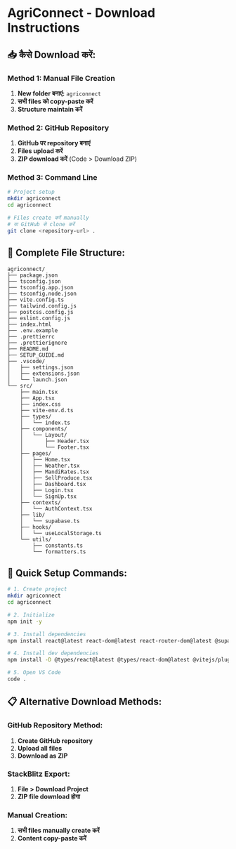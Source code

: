 # AgriConnect - Download Instructions

## 📥 कैसे Download करें:

### Method 1: Manual File Creation
1. **New folder बनाएं:** `agriconnect`
2. **सभी files को copy-paste करें**
3. **Structure maintain करें**

### Method 2: GitHub Repository
1. **GitHub पर repository बनाएं**
2. **Files upload करें**
3. **ZIP download करें** (Code > Download ZIP)

### Method 3: Command Line
```bash
# Project setup
mkdir agriconnect
cd agriconnect

# Files create करें manually
# या GitHub से clone करें
git clone <repository-url> .
```

## 📁 Complete File Structure:

```
agriconnect/
├── package.json
├── tsconfig.json
├── tsconfig.app.json
├── tsconfig.node.json
├── vite.config.ts
├── tailwind.config.js
├── postcss.config.js
├── eslint.config.js
├── index.html
├── .env.example
├── .prettierrc
├── .prettierignore
├── README.md
├── SETUP_GUIDE.md
├── .vscode/
│   ├── settings.json
│   ├── extensions.json
│   └── launch.json
└── src/
    ├── main.tsx
    ├── App.tsx
    ├── index.css
    ├── vite-env.d.ts
    ├── types/
    │   └── index.ts
    ├── components/
    │   └── Layout/
    │       ├── Header.tsx
    │       └── Footer.tsx
    ├── pages/
    │   ├── Home.tsx
    │   ├── Weather.tsx
    │   ├── MandiRates.tsx
    │   ├── SellProduce.tsx
    │   ├── Dashboard.tsx
    │   ├── Login.tsx
    │   └── SignUp.tsx
    ├── contexts/
    │   └── AuthContext.tsx
    ├── lib/
    │   └── supabase.ts
    ├── hooks/
    │   └── useLocalStorage.ts
    └── utils/
        ├── constants.ts
        └── formatters.ts
```

## 🚀 Quick Setup Commands:

```bash
# 1. Create project
mkdir agriconnect
cd agriconnect

# 2. Initialize
npm init -y

# 3. Install dependencies
npm install react@latest react-dom@latest react-router-dom@latest @supabase/supabase-js@latest lucide-react@latest date-fns@latest recharts@latest

# 4. Install dev dependencies
npm install -D @types/react@latest @types/react-dom@latest @vitejs/plugin-react@latest vite@latest typescript@latest tailwindcss@latest postcss@latest autoprefixer@latest eslint@latest

# 5. Open VS Code
code .
```

## 📋 Alternative Download Methods:

### **GitHub Repository Method:**
1. **Create GitHub repository**
2. **Upload all files**
3. **Download as ZIP**

### **StackBlitz Export:**
1. **File > Download Project**
2. **ZIP file download होगा**

### **Manual Creation:**
1. **सभी files manually create करें**
2. **Content copy-paste करें**